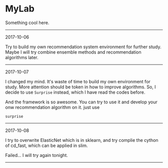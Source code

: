 # MyLab

Something cool here.



***
2017-10-06

Try to build my own recommendation system environment for further study.
Maybe I will try combine ensemble methods and recommendation algorithms later.

---

2017-10-07

I changed my mind.
It's waste of time to build my own environment for study.
More attention should be token in how to improve algorithms.
So, I decide to use `Surprise` instead, which I have read the codes before.

And the framework is so awesome.
You can try to use it and develop your onw recommendation algorithm on it.
just use

```
surprise
```

---

2017-10-08

I try to overwrite ElasticNet which is in sklearn, and try complie the cython of cd_fast,
which can be applied in slim.

Failed...
I will try again tonight.

---
